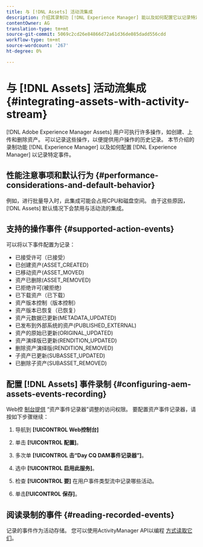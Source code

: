 ```yaml
---
title: 与 [!DNL Assets] 活动流集成
description: 介绍其录制功 [!DNL Experience Manager] 能以及如何配置它以记录特定事件。
contentOwner: AG
translation-type: tm+mt
source-git-commit: 5069c2cd26e84866d72a61d36de085dadd556cdd
workflow-type: tm+mt
source-wordcount: '267'
ht-degree: 0%

---
```



# 与 [!DNL Assets] 活动流集成 {#integrating-assets-with-activity-stream}

[!DNL Adobe Experience Manager Assets] 用户可执行许多操作，如创建、上传和删除资产。 可以记录这些操作，以便提供用户操作的历史记录。 本节介绍的录制功能 [!DNL Experience Manager] 以及如何配置 [!DNL Experience Manager] 以记录特定事件。

## 性能注意事项和默认行为 {#performance-considerations-and-default-behavior}

例如，进行批量导入时，此集成可能会占用CPU和磁盘空间。 由于这些原因， [!DNL Assets] 默认情况下会禁用与活动流的集成。

## 支持的操作事件 {#supported-action-events}

可以将以下事件配置为记录：

* 已接受许可（已接受）
* 已创建资产(ASSET_CREATED)
* 已移动资产(ASSET_MOVED)
* 资产已删除(ASSET_REMOVED)
* 已拒绝许可(被拒绝)
* 已下载资产（已下载）
* 资产版本控制（版本控制）
* 资产版本已恢复（已恢复）
* 资产元数据已更新(METADATA_UPDATED)
* 已发布到外部系统的资产(PUBLISHED_EXTERNAL)
* 资产的原始已更新(ORIGINAL_UPDATED)
* 资产演绎版已更新(RENDITION_UPDATED)
* 删除资产演绎版(RENDITION_REMOVED)
* 子资产已更新(SUBASSET_UPDATED)
* 已删除子资产(SUBASSET_REMOVED)

## 配置 [!DNL Assets] 事件录制 {#configuring-aem-assets-events-recording}

Web控 [制台提供](/help/sites-deploying/configuring-osgi.md) “资产事件记录器”调整的访问权限。 要配置资产事件记录器，请按如下步骤继续：

1. 导航到 **[!UICONTROL Web控制台]**

1. 单击 **[!UICONTROL 配置]**。

1. 多次单 **[!UICONTROL 击“Day CQ DAM事件记录器”]**。

1. 选中 **[!UICONTROL 启用此服务]**。

1. 检查 **[!UICONTROL 要]** 在用户事件类型流中记录哪些活动。

1. 单击&#x200B;**[!UICONTROL 保存]**。

## 阅读录制的事件 {#reading-recorded-events}

记录的事件作为活动存储。 您可以使用ActivityManager API以编程 [方式读取它们](https://helpx.adobe.com/experience-manager/6-5/sites/developing/using/reference-materials/javadoc/com/adobe/granite/activitystreams/ActivityManager.html)。
